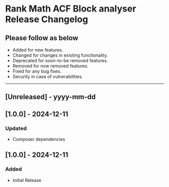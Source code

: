 # Rank Math ACF Block analyser Release Changelog

## Please follow as below

- Added for new features.
- Changed for changes in existing functionality.
- Deprecated for soon-to-be removed features.
- Removed for now removed features.
- Fixed for any bug fixes.
- Security in case of vulnerabilities.

---

## [Unreleased] - yyyy-mm-dd

## [1.0.0] - 2024-12-11

### Updated

- Composer dependencies

## [1.0.0] - 2024-12-11

### Added
- Initial Release